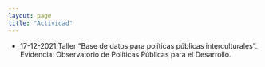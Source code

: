 ```yaml
---
layout: page
title: "Actividad"
---
```


* 17-12-2021    Taller “Base de datos para políticas públicas interculturales”. Evidencia: Observatorio de Políticas Públicas para el Desarrollo.
